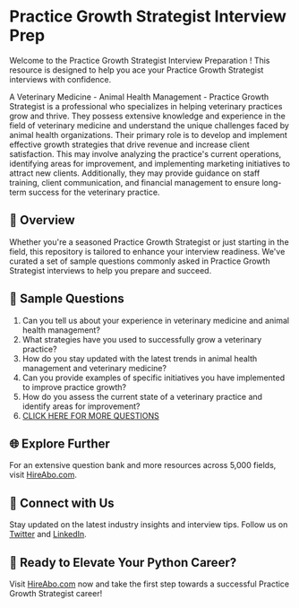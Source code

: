 # Practice Growth Strategist Interview Prep

Welcome to the Practice Growth Strategist Interview Preparation ! This resource is designed to help you ace your Practice Growth Strategist interviews with confidence.

A Veterinary Medicine - Animal Health Management - Practice Growth Strategist is a professional who specializes in helping veterinary practices grow and thrive. They possess extensive knowledge and experience in the field of veterinary medicine and understand the unique challenges faced by animal health organizations. Their primary role is to develop and implement effective growth strategies that drive revenue and increase client satisfaction. This may involve analyzing the practice's current operations, identifying areas for improvement, and implementing marketing initiatives to attract new clients. Additionally, they may provide guidance on staff training, client communication, and financial management to ensure long-term success for the veterinary practice.

## 🚀 Overview

Whether you're a seasoned Practice Growth Strategist or just starting in the field, this repository is tailored to enhance your interview readiness. We've curated a set of sample questions commonly asked in Practice Growth Strategist interviews to help you prepare and succeed.

## 📝 Sample Questions

1. Can you tell us about your experience in veterinary medicine and animal health management?
2. What strategies have you used to successfully grow a veterinary practice?
3. How do you stay updated with the latest trends in animal health management and veterinary medicine?
4. Can you provide examples of specific initiatives you have implemented to improve practice growth?
5. How do you assess the current state of a veterinary practice and identify areas for improvement?
6. [CLICK HERE FOR MORE QUESTIONS](https://hireabo.com/job/24_3_29/Practice%20Growth%20Strategist)

## 🌐 Explore Further

For an extensive question bank and more resources across 5,000 fields, visit [HireAbo.com](https://www.hireabo.com).

## 📱 Connect with Us

Stay updated on the latest industry insights and interview tips. Follow us on [Twitter](https://twitter.com/hireabo) and [LinkedIn](https://www.linkedin.com/in/hire-abo-3609972a8/).

## 🚀 Ready to Elevate Your Python Career?

Visit [HireAbo.com](https://www.hireabo.com) now and take the first step towards a successful Practice Growth Strategist career!